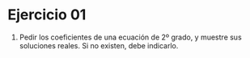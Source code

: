 # Ejercicio 01

1. Pedir los coeficientes de una ecuación de 2º grado, y muestre sus soluciones reales. Si no existen, debe indicarlo.

